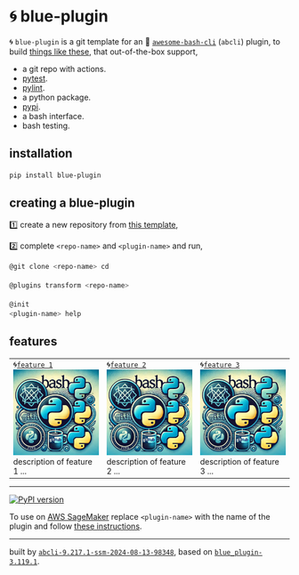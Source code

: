 # 🌀 blue-plugin

🌀 `blue-plugin` is a git template for an 🚀 [`awesome-bash-cli`](https://github.com/kamangir/awesome-bash-cli) (`abcli`) plugin, to build [things like these](https://github.com/kamangir?tab=repositories), that out-of-the-box support,

- a git repo with actions.
- [pytest](https://docs.pytest.org/).
- [pylint](https://pypi.org/project/pylint/).
- a python package.
- [pypi](https://pypi.org/).
- a bash interface.
- bash testing.

## installation

```bash
pip install blue-plugin
```

## creating a blue-plugin

1️⃣ create a new repository from [this template](https://github.com/kamangir/blue-plugin),

2️⃣ complete `<repo-name>` and `<plugin-name>` and run,

```bash
@git clone <repo-name> cd

@plugins transform <repo-name>

@init
<plugin-name> help
```

## features

|   |   |   |
| --- | --- | --- |
| 🌀[`feature 1`](#) [![image](https://github.com/kamangir/assets/raw/main/blue-plugin/marquee.png?raw=true)](#) description of feature 1 ... | 🌀[`feature 2`](#) [![image](https://github.com/kamangir/assets/raw/main/blue-plugin/marquee.png?raw=true)](#) description of feature 2 ... | 🌀[`feature 3`](#) [![image](https://github.com/kamangir/assets/raw/main/blue-plugin/marquee.png?raw=true)](#) description of feature 3 ... |

---

[![PyPI version](https://img.shields.io/pypi/v/blue-plugin.svg)](https://pypi.org/project/blue-plugin/)

To use on [AWS SageMaker](https://aws.amazon.com/sagemaker/) replace `<plugin-name>` with the name of the plugin and follow [these instructions](https://github.com/kamangir/notebooks-and-scripts/blob/main/SageMaker.md).


---
built by [`abcli-9.217.1-ssm-2024-08-13-98348`](https://github.com/kamangir/awesome-bash-cli), based on [`blue_plugin-3.119.1`](https://github.com/kamangir/blue-plugin).
